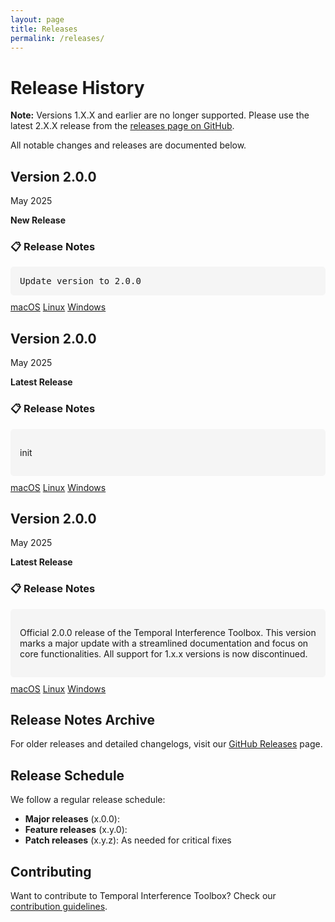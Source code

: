 ```yaml
---
layout: page
title: Releases
permalink: /releases/
---
```


# Release History

**Note:** Versions 1.X.X and earlier are no longer supported. Please use the latest 2.X.X release from the [releases page on GitHub](https://github.com/idossha/TI-Toolbox/releases).

All notable changes and releases are documented below.
<div class="release">
  <div class="release-header">
    <h2>Version 2.0.0</h2>
    <span class="release-date">May 2025</span>
  </div>
  <p><strong>New Release</strong></p>
  <h3>📋 Release Notes</h3>
  <div style="background: #f5f5f5; padding: 15px; border-radius: 5px; margin: 10px 0;">
    <pre style="background: transparent; padding: 0; margin: 0; white-space: pre-wrap;">Update version to 2.0.0</pre>
  </div>
  <div class="release-downloads">
    <a href="https://github.com/idossha/TI-Toolbox/releases/download/v2.0.0/TemporalInterferenceToolbox-macOS-universal.zip">macOS</a>
    <a href="https://github.com/idossha/TI-Toolbox/releases/download/v2.0.0/TemporalInterferenceToolbox-Linux-x86_64.AppImage">Linux</a>
    <a href="https://github.com/idossha/TI-Toolbox/releases/download/v2.0.0/TI-Toolbox-Windows.exe">Windows</a>
  </div>
</div>
<div class="release">
  <div class="release-header">
    <h2>Version 2.0.0</h2>
    <span class="release-date">May 2025</span>
  </div>
  
  <p><strong>Latest Release</strong></p>
  
  <h3>📋 Release Notes</h3>
  <div style="background: #f5f5f5; padding: 15px; border-radius: 5px; margin: 10px 0;">
    <p>init</p>
  </div>
  
  <div class="release-downloads">
    <a href="https://github.com/idossha/TI-Toolbox/releases/download/v2.0.0/TemporalInterferenceToolbox-macOS-universal.zip">macOS</a>
    <a href="https://github.com/idossha/TI-Toolbox/releases/download/v2.0.0/TemporalInterferenceToolbox-Linux-x86_64.AppImage">Linux</a>
    <a href="https://github.com/idossha/TI-Toolbox/releases/download/v2.0.0/TI-Toolbox-Windows.exe">Windows</a>
  </div>
</div>



<div class="release">
  <div class="release-header">
    <h2>Version 2.0.0</h2>
    <span class="release-date">May 2025</span>
  </div>
  
  <p><strong>Latest Release</strong></p>
  
  <h3>📋 Release Notes</h3>
  <div style="background: #f5f5f5; padding: 15px; border-radius: 5px; margin: 10px 0;">
    <p>Official 2.0.0 release of the Temporal Interference Toolbox. This version marks a major update with a streamlined documentation and focus on core functionalities. All support for 1.x.x versions is now discontinued.</p>
  </div>
  
  <div class="release-downloads">
    <a href="https://github.com/idossha/TI-Toolbox/releases/download/v2.0.0/TemporalInterferenceToolbox-macOS-universal.zip">macOS</a>
    <a href="https://github.com/idossha/TI-Toolbox/releases/download/v2.0.0/TemporalInterferenceToolbox-Linux-x86_64.AppImage">Linux</a>
    <a href="https://github.com/idossha/TI-Toolbox/releases/download/v2.0.0/TI-Toolbox-Windows.exe">Windows</a>
  </div>
</div>



## Release Notes Archive

For older releases and detailed changelogs, visit our [GitHub Releases](https://github.com/idossha/TI-Toolbox/releases) page.

## Release Schedule

We follow a regular release schedule:

- **Major releases** (x.0.0): 
- **Feature releases** (x.y.0): 
- **Patch releases** (x.y.z): As needed for critical fixes


## Contributing

Want to contribute to Temporal Interference Toolbox? Check our [contribution guidelines](https://github.com/idossha/TI-Toolbox/blob/main/CONTRIBUTING.md). 